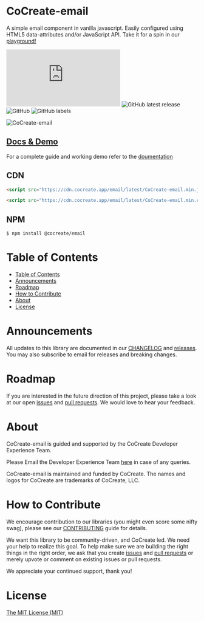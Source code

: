 # CoCreate-email

A simple email component in vanilla javascript. Easily configured using HTML5 data-attributes and/or JavaScript API. Take it for a spin in our [playground!](https://cocreate.app/docs/email)

![GitHub file size in bytes](https://img.shields.io/github/size/CoCreate-app/CoCreate-email/dist/CoCreate-email.min.js?label=minified%20size&style=for-the-badge)
![GitHub latest release](https://img.shields.io/github/v/release/CoCreate-app/CoCreate-email?style=for-the-badge)
![GitHub](https://img.shields.io/github/license/CoCreate-app/CoCreate-email?style=for-the-badge)
![GitHub labels](https://img.shields.io/github/labels/CoCreate-app/CoCreate-email/help%20wanted?style=for-the-badge)

![CoCreate-email](https://cdn.cocreate.app/docs/CoCreate-email.gif)

## [Docs & Demo](https://cocreate.app/docs/email)

For a complete guide and working demo refer to the [doumentation](https://cocreate.app/docs/email)

## CDN

```html
<script src="https://cdn.cocreate.app/email/latest/CoCreate-email.min.js"></script>
```

```html
<script src="https://cdn.cocreate.app/email/latest/CoCreate-email.min.css"></script>
```

## NPM

```shell
$ npm install @cocreate/email
```

# Table of Contents

- [Table of Contents](#table-of-contents)
- [Announcements](#announcements)
- [Roadmap](#roadmap)
- [How to Contribute](#how-to-contribute)
- [About](#about)
- [License](#license)

<a name="announcements"></a>

# Announcements

All updates to this library are documented in our [CHANGELOG](https://github.com/CoCreate-app/CoCreate-email/blob/master/CHANGELOG.md) and [releases](https://github.com/CoCreate-app/CoCreate-email/releases). You may also subscribe to email for releases and breaking changes.

<a name="roadmap"></a>

# Roadmap

If you are interested in the future direction of this project, please take a look at our open [issues](https://github.com/CoCreate-app/CoCreate-email/issues) and [pull requests](https://github.com/CoCreate-app/CoCreate-email/pulls). We would love to hear your feedback.

<a name="about"></a>

# About

CoCreate-email is guided and supported by the CoCreate Developer Experience Team.

Please Email the Developer Experience Team [here](mailto:develop@cocreate.app) in case of any queries.

CoCreate-email is maintained and funded by CoCreate. The names and logos for CoCreate are trademarks of CoCreate, LLC.

<a name="contribute"></a>

# How to Contribute

We encourage contribution to our libraries (you might even score some nifty swag), please see our [CONTRIBUTING](https://github.com/CoCreate-app/CoCreate-email/blob/master/CONTRIBUTING.md) guide for details.

We want this library to be community-driven, and CoCreate led. We need your help to realize this goal. To help make sure we are building the right things in the right order, we ask that you create [issues](https://github.com/CoCreate-app/CoCreate-email/issues) and [pull requests](https://github.com/CoCreate-app/CoCreate-email/pulls) or merely upvote or comment on existing issues or pull requests.

We appreciate your continued support, thank you!

# License

[The MIT License (MIT)](https://github.com/CoCreate-app/CoCreate-email/blob/master/LICENSE)
